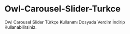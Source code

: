# Owl-Carousel-Slider-Turkce
Owl Carousel Slider Türkçe Kullanımı Dosyada Verdim İndirip Kullanabilirsiniz.
<script src="https://gist.github.com/abdullahzubeyiryildiz/0e9b783cbc062f7d49b3f755711b795a.js"></script>
